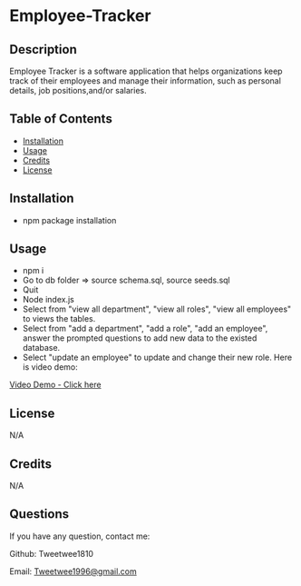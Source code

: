 # Employee-Tracker
## Description 
Employee Tracker is a software application that helps organizations keep track of their employees and manage their information, such as personal details, job positions,and/or salaries. 

## Table of Contents 
- [Installation](#installation)
- [Usage](#usage)
- [Credits](#credits)
- [License](#license)

## Installation 
- npm package installation 
## Usage 
- npm i
- Go to db folder => source schema.sql, source seeds.sql
- Quit 
- Node index.js 
- Select from "view all department", "view all roles", "view all employees" to views the tables.
- Select from "add a department", "add a role", "add an employee", answer the prompted questions to add new data to the existed database. 
- Select "update an employee" to update and change their new role. 
Here is video demo: 

[Video Demo - Click here](https://drive.google.com/file/d/1H7LOipHM1OPohjlrTW6bIArfLIO482Cq/view)

## License 
N/A

## Credits 

N/A

## Questions 

If you have any question, contact me:

Github: Tweetwee1810

Email: Tweetwee1996@gmail.com
